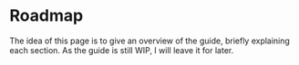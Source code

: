 # Roadmap

The idea of this page is to give an overview of the guide, briefly explaining each section. As the guide is still WIP, I will leave it for later.
